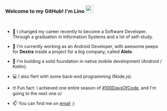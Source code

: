 ### Welcome to my GitHub! I'm Lino <img src="https://media.giphy.com/media/hvRJCLFzcasrR4ia7z/giphy.gif" width="25px"> 
<br>

- 🌱 I changed my career  recently to become a Software Developer. Through a graduation in Information Systems and a lot of self-study. 
- 🏢 I'm currently working as an Android Developer, with awesome peeps for **Dextra** inside a project for a big company, called **Alelo**.
- 📱 I'm building a solid foundation in native mobile development (Android / Kotlin). 
- 💻 I also flert with some back-end programming (Node.js).

- 🤓 Fun fact: I achieved one entire season of <a href="https://twitter.com/search?q=%23100DaysOfCode&src=hashtag_click">#100DaysOfCode</a>, and I'm going to the next one o/

- 📫 You can find me on <a href="mailto:linoc.veloso@gmail.com">email</a> ;)


<!--
**velosobr/velosobr** is a ✨ _special_ ✨ repository because its `README.md` (this file) appears on your GitHub profile.
- 📫 You can find me on <a href = "https://www.linkedin.com/in/linoveloso/">linkedin</a> ;)

[![Top Langs](https://github-readme-stats.vercel.app/api/top-langs/?username=velosobr&layout=compact)](https://github.com/velosobr/github-readme-stats)
![github stats](https://github-readme-stats.vercel.app/api?username=velosobr&count_private=true&theme=dracula&show_icons=true&line_height=15)

-->
